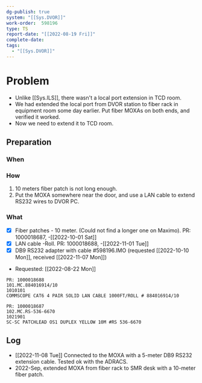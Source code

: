 ```yaml
---
dg-publish: true
system: "[[Sys.DVOR]]"
work-order:  598196
type: TS
report-date: "[[2022-08-19 Fri]]"
complete-date: 
tags:
  - "[[Sys.DVOR]]"
---
```


# Problem 
- Unlike [[Sys.ILS]], there wasn't a local port extension in TCD room.
- We had extended the local port from DVOR station to fiber rack in equipment room some day earlier. Put fiber MOXAs on both ends, and verified it worked.
- Now we need to extend it to TCD room.
## Preparation
### When
### How
1. 10 meters fiber patch is not long enough. 
2. Put the MOXA somewhere near the door, and use a LAN cable to extend RS232 wires to DVOR PC.
### What
- [x] Fiber patches - 10 meter. (Could not find a longer one on Maximo). PR: 1000018687, -[[2022-10-01 Sat]]
- [x] LAN cable -Roll. PR: 1000018688, -[[2022-11-01 Tue]]
- [x] DB9 RS232 adapter with cable  #598196.IMO (requested [[2022-10-10 Mon]], received [[2022-11-07 Mon]])  

- Requested: [[2022-08-22 Mon]]
```
PR: 1000018688
101.MC.884016914/10
1010101
COMMSCOPE CAT6 4 PAIR SOLID LAN CABLE 1000FT/ROLL # 884016914/10

PR: 1000018687
102.MC.RS-536-6670
1021901
SC-SC PATCHLEAD OS1 DUPLEX YELLOW 10M #RS 536-6670
```

## Log
- [[2022-11-08 Tue]] Connected to the MOXA with a 5-meter DB9 RS232 extension cable. Tested ok with the ADRACS.
- 2022-Sep, extended MOXA from fiber rack to SMR desk with a 10-meter fiber patch.

